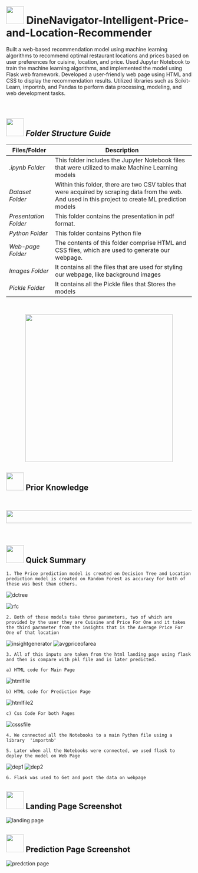# <img src=https://user-images.githubusercontent.com/122404051/235878740-0f447969-b786-41de-93ca-a4528a4db470.gif width="48" height="48" >  DineNavigator-Intelligent-Price-and-Location-Recommender
Built a web-based recommendation model using machine learning algorithms to recommend optimal restaurant locations and prices based on user preferences for cuisine, location, and price.
Used Jupyter Notebook to train the machine learning algorithms, and implemented the model using Flask web framework.
Developed a user-friendly web page using HTML and CSS to display the recommendation results.
Utilized libraries such as Scikit-Learn, importnb, and Pandas to perform data processing, modeling, and web development tasks.

<br>

##  <img src="https://user-images.githubusercontent.com/106439762/181935629-b3c47bd3-77fb-4431-a11c-ff8ba0942b63.gif" width="48" height="48"> *Folder Structure Guide*

| Files/Folder| Description |
| ------------- | ------------- |
| *.ipynb Folder* | This folder includes the Jupyter Notebook files that were utilized to make Machine Learning models  |
| *Dataset Folder* | Within this folder, there are two CSV tables that were acquired by scraping data from the web. And used in this project to create ML prediction models  |
| *Presentation Folder* | This folder contains the presentation in pdf format.  |
| *Python Folder* | This folder contains Python file |
| *Web-page Folder* | The contents of this folder comprise HTML and CSS files, which are used to generate our webpage. |
| *Images Folder* | It contains all the files that are used for styling our webpage, like background images |
| *Pickle Folder* | It contains all the Pickle files that Stores the models |

<br>
<p align="center"><img src="https://user-images.githubusercontent.com/122404051/235923506-3e8b5280-f760-44d3-af9b-9da55946b26a.gif"
 width="400" ></p>
 
 ##  <img src=https://user-images.githubusercontent.com/106439762/178803205-47a08ce7-2187-4f96-b301-a2b68690619a.gif width="48" height="48" > Prior Knowledge <br>
<br>
<p align="center"><a><img src="https://user-images.githubusercontent.com/122404051/235928491-09398424-2c7c-45f8-a0d5-f452320d015c.jpg" width="1050" height="35"></a></p>


<br>

## <img src=https://user-images.githubusercontent.com/106439762/178804195-d9db61fb-b2cf-4c8f-bfc3-214cfe0f534c.gif width="48" height="48" > Quick Summary

    1. The Price prediction model is created on Decision Tree and Location prediction model is created on Random Forest as accuracy for both of these was best than others.
  ![dctree](https://github.com/harshp1801/Recommender/assets/128036066/508eb5f6-b99d-4739-9155-7119e4a211e9.png)
	
  ![rfc](https://github.com/harshp1801/Recommender/assets/128036066/4b84bd14-2606-42a2-bf36-5b5068ebdd97.png)
  
    2. Both of these models take three parameters, two of which are provided by the user they are Cuisine and Price For One and it takes the third parameter from the insights that is the Average Price For One of that location
  
  ![insightgenerator](https://github.com/harshp1801/Recommender/assets/128036066/20f5872c-81ba-4cde-b85d-dc31309e72f4)
  ![avgpriceofarea](https://github.com/harshp1801/Recommender/assets/128036066/3d2a8528-156e-430c-9424-5cf41f623f6b.png)
  
    
    3. All of this inputs are taken from the html landing page using flask and then is compare with pkl file and is later predicted.
  
  	a) HTML code for Main Page
  
  ![htmlfile](https://github.com/harshp1801/Recommender/assets/128036066/ce9d3a51-d84c-4fd5-9c2e-36e16922a2a1)
  
  	b) HTML code for Prediction Page
  
  ![htmlfile2](https://github.com/harshp1801/Recommender/assets/128036066/bb2e325b-8f7c-41eb-9f76-235395194cda)
  
  	c) Css Code For both Pages
  
  ![csssfile](https://github.com/harshp1801/Recommender/assets/128036066/63cc22df-03f3-4bbb-8591-bc6bbd3c8eec) 
  
    4. We connected all the Notebooks to a main Python file using a library  'importnb'
    
    5. Later when all the Notebooks were connected, we used flask to deploy the model on Web Page
    
   ![dep1](https://github.com/harshp1801/Recommender/assets/128036066/458dd813-8c00-4381-9206-652983b01aac)
   ![dep2](https://github.com/harshp1801/Recommender/assets/128036066/84af5783-666e-4182-9267-eda8696dc619)
    
    6. Flask was used to Get and post the data on webpage
	
## <img src="https://user-images.githubusercontent.com/122404051/235936187-301b427a-9f69-4c72-8d3e-e289a50c3a59.png" width="48" height="48"/> Landing Page Screenshot
![landing page](https://user-images.githubusercontent.com/122404051/235935721-faca695c-97ea-4591-a633-ee1bfd2a052b.jpg)

## <img src="https://user-images.githubusercontent.com/122404051/235936187-301b427a-9f69-4c72-8d3e-e289a50c3a59.png" width="48" height="48"/> Prediction Page Screenshot
![predction page](https://user-images.githubusercontent.com/122404051/235935916-78179f03-339e-49db-814e-a185e5cd3a2d.jpeg)
